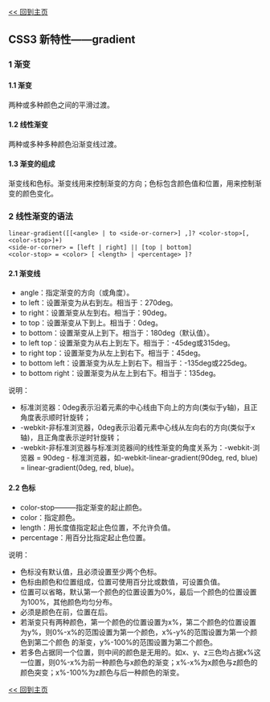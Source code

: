 [<< 回到主页](http://suzy1993.github.io/misszy/)

## CSS3 新特性——gradient

### 1 渐变
#### 1.1 渐变
两种或多种颜色之间的平滑过渡。

#### 1.2 线性渐变
两种或多种多种颜色沿渐变线过渡。

#### 1.3 渐变的组成
渐变线和色标。渐变线用来控制渐变的方向；色标包含颜色值和位置，用来控制渐变的颜色变化。

### 2 线性渐变的语法
```
linear-gradient([[<angle> | to <side-or-corner>] ,]? <color-stop>[, <color-stop>]+)
<side-or-corner> = [left | right] || [top | bottom]
<color-stop> = <color> [ <length> | <percentage> ]?
```
#### 2.1 渐变线
* angle：指定渐变的方向（或角度）。
* to left：设置渐变为从右到左。相当于：270deg。
* to right：设置渐变从左到右。相当于：90deg。
* to top：设置渐变从下到上。相当于：0deg。
* to bottom：设置渐变从上到下。相当于：180deg（默认值）。
* to left top：设置渐变为从右上到左下。相当于：-45deg或315deg。
* to right top：设置渐变为从左上到右下。相当于：45deg。
* to bottom left：设置渐变为从左上到右下。相当于：-135deg或225deg。
* to bottom right：设置渐变为从左上到右下。相当于：135deg。

说明：
* 标准浏览器：0deg表示沿着元素的中心线由下向上的方向(类似于y轴)，且正角度表示顺时针旋转；  
* -webkit-非标准浏览器，0deg表示沿着元素中心线从左向右的方向(类似于x轴)，且正角度表示逆时针旋转；  
* -webkit-非标准浏览器与标准浏览器间的线性渐变的角度关系为：-webkit-浏览器 = 90deg - 标准浏览器，如-webkit-linear-gradient(90deg, red, blue) = linear-gradient(0deg, red, blue)。

#### 2.2 色标
* color-stop———指定渐变的起止颜色。  
* color：指定颜色。  
* length：用长度值指定起止色位置，不允许负值。  
* percentage：用百分比指定起止色位置。  

说明：
* 色标没有默认值，且必须设置至少两个色标。
* 色标由颜色和位置组成，位置可使用百分比或数值，可设置负值。
* 位置可以省略，默认第一个颜色的位置设置为0%，最后一个颜色的位置设置为100%，其他颜色均匀分布。
* 必须是颜色在前，位置在后。
* 若渐变只有两种颜色，第一个颜色的位置设置为x%，第二个颜色的位置设置为y%，则0%-x%的范围设置为第一个颜色，x%-y%的范围设置为第一个颜色到第二个颜色 的渐变，y%-100%的范围设置为第二个颜色。
* 若多色占据同一个位置，则中间的颜色是无用的。如x、y、z三色均占据x%这一位置，则0%-x%为前一种颜色与x颜色的渐变；x%-x%为x颜色与z颜色的颜色突变；x%-100%为z颜色与后一种颜色的渐变。

[<< 回到主页](http://suzy1993.github.io/misszy/)
